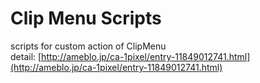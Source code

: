 Clip Menu Scripts
===============

scripts for custom action of ClipMenu  
detail: [http://ameblo.jp/ca-1pixel/entry-11849012741.html](http://ameblo.jp/ca-1pixel/entry-11849012741.html)
